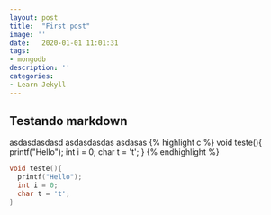 ```yaml
---
layout: post
title:  "First post"
image: ''
date:   2020-01-01 11:01:31
tags:
- mongodb
description: ''
categories:
- Learn Jekyll 
---
```

## Testando markdown
asdasdasdasd
asdasdasdas
asdasas
{% highlight c %}
void teste(){
  printf("Hello");
  int i = 0;
  char t = 't';
}
{% endhighlight %}
```c
void teste(){
  printf("Hello");
  int i = 0;
  char t = 't';
}
```

<style>
.highlight-left {margin-left: 0}
canvas { position: relative; top: 0;}
</style>

<div id='canvas-holder' style="position:relative; width: 100%;">
  <div id="dat-gui-holder" style="position: absolute; top: 0em; right: 0em;z-index: 1;" ></div>
</div>

<script src="https://cdnjs.cloudflare.com/ajax/libs/p5.js/0.7.2/p5.min.js">
  
<script src="/public/js/test.js"></script>
